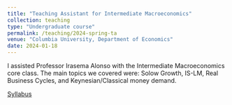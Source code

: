 ```yaml
---
title: "Teaching Assistant for Intermediate Macroeconomics"
collection: teaching
type: "Undergraduate course"
permalink: /teaching/2024-spring-ta
venue: "Columbia University, Department of Economics"
date: 2024-01-18
---
```


I assisted Professor Irasema Alonso with the Intermediate Macroeconomics core class. The main topics we covered were: Solow Growth, IS-LM, Real Business Cycles, and Keynesian/Classical money demand. 

[Syllabus]()

